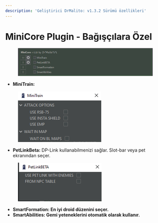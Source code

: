 ```yaml
---
description: 'Geliştirici DrMalito: v1.3.2 Sürümü özellikleri'
---
```


# MiniCore Plugin - Bağışçılara Özel

<figure><img src="../.gitbook/assets/image (9).png" alt=""><figcaption></figcaption></figure>

* **MiniTrain:**

<figure><img src="../.gitbook/assets/image (256).png" alt=""><figcaption></figcaption></figure>

* **PetLinkBeta:**  DP-Link kullanabilmenizi sağlar. Slot-bar veya pet ekranından seçer.&#x20;

<figure><img src="../.gitbook/assets/image (107).png" alt=""><figcaption></figcaption></figure>

* **SmartFormation: En iyi droid düzenini seçer.**
* **SmartAbilities: Gemi yeteneklerini otomatik olarak kullanır.**&#x20;

